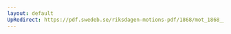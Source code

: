 ```yaml
---
layout: default
UpRedirect: https://pdf.swedeb.se/riksdagen-motions-pdf/1868/mot_1868__ak__00055.pdf
---
```

